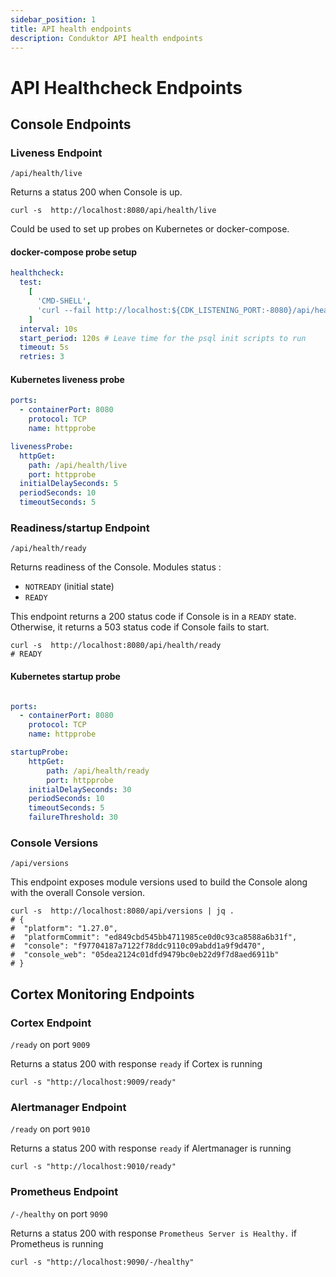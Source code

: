 ```yaml
---
sidebar_position: 1
title: API health endpoints
description: Conduktor API health endpoints
---
```


# API Healthcheck Endpoints

## Console Endpoints

### Liveness Endpoint

`/api/health/live`

Returns a status 200 when Console is up.

```shell title="cURL example"
curl -s  http://localhost:8080/api/health/live
```

Could be used to set up probes on Kubernetes or docker-compose.

#### docker-compose probe setup

```yaml
healthcheck:
  test:
    [
      'CMD-SHELL',
      'curl --fail http://localhost:${CDK_LISTENING_PORT:-8080}/api/health/live',
    ]
  interval: 10s
  start_period: 120s # Leave time for the psql init scripts to run
  timeout: 5s
  retries: 3
```

#### Kubernetes liveness probe

```yaml title="Port configuration"
ports:
  - containerPort: 8080
    protocol: TCP
    name: httpprobe
```

```yaml title="Probe configuration"
livenessProbe:
  httpGet:
    path: /api/health/live
    port: httpprobe
  initialDelaySeconds: 5
  periodSeconds: 10
  timeoutSeconds: 5
```

### Readiness/startup Endpoint

`/api/health/ready`

Returns readiness of the Console.
Modules status :

- `NOTREADY` (initial state)
- `READY`

This endpoint returns a 200 status code if Console is in a `READY` state. Otherwise, it returns a 503 status code if Console fails to start.

```shell title="cURL example"
curl -s  http://localhost:8080/api/health/ready
# READY
```

#### Kubernetes startup probe

```yaml title="Port configuration"

ports:
  - containerPort: 8080
    protocol: TCP
    name: httpprobe
```

```yaml title="Probe configuration"
startupProbe:
    httpGet:
        path: /api/health/ready
        port: httpprobe
    initialDelaySeconds: 30
    periodSeconds: 10
    timeoutSeconds: 5
    failureThreshold: 30
```



### Console Versions

`/api/versions`

This endpoint exposes module versions used to build the Console along with the overall Console version.

```shell title="cURL example"
curl -s  http://localhost:8080/api/versions | jq .
# {
#  "platform": "1.27.0",
#  "platformCommit": "ed849cbd545bb4711985ce0d0c93ca8588a6b31f",
#  "console": "f97704187a7122f78ddc9110c09abdd1a9f9d470",
#  "console_web": "05dea2124c01dfd9479bc0eb22d9f7d8aed6911b"
# }
```

## Cortex Monitoring Endpoints

### Cortex Endpoint

`/ready` on port `9009`

Returns a status 200 with response `ready` if Cortex is running

```shell title="cURL example"
curl -s "http://localhost:9009/ready"
```

### Alertmanager Endpoint

`/ready` on port `9010`

Returns a status 200 with response `ready` if Alertmanager is running

```shell title="cURL example"
curl -s "http://localhost:9010/ready"
```

### Prometheus Endpoint

`/-/healthy` on port `9090`

Returns a status 200 with response `Prometheus Server is Healthy.` if Prometheus is running

```shell title="cURL example"
curl -s "http://localhost:9090/-/healthy"
```
